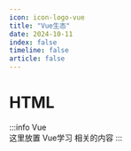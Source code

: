 ```yaml
---
icon: icon-logo-vue
title: "Vue生态"
date: 2024-10-11
index: false
timeline: false
article: false
---
```

# HTML
:::info Vue        
    这里放置 Vue学习 相关的内容
:::

<Catalog base="/study/coding/Vue" />
